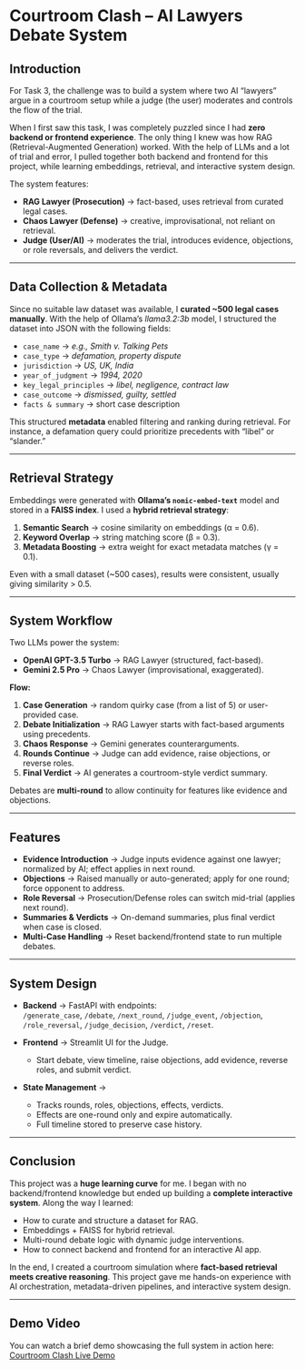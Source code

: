 # Courtroom Clash – AI Lawyers Debate System

## Introduction
For Task 3, the challenge was to build a system where two AI “lawyers” argue in a courtroom setup while a judge (the user) moderates and controls the flow of the trial.  

When I first saw this task, I was completely puzzled since I had **zero backend or frontend experience**. The only thing I knew was how RAG (Retrieval-Augmented Generation) worked. With the help of LLMs and a lot of trial and error, I pulled together both backend and frontend for this project, while learning embeddings, retrieval, and interactive system design.

The system features:
- **RAG Lawyer (Prosecution)** → fact-based, uses retrieval from curated legal cases.  
- **Chaos Lawyer (Defense)** → creative, improvisational, not reliant on retrieval.  
- **Judge (User/AI)** → moderates the trial, introduces evidence, objections, or role reversals, and delivers the verdict.  

---

## Data Collection & Metadata
Since no suitable law dataset was available, I **curated ~500 legal cases manually**. With the help of Ollama’s *llama3.2:3b* model, I structured the dataset into JSON with the following fields:

- `case_name` → *e.g., Smith v. Talking Pets*  
- `case_type` → *defamation, property dispute*  
- `jurisdiction` → *US, UK, India*  
- `year_of_judgment` → *1994, 2020*  
- `key_legal_principles` → *libel, negligence, contract law*  
- `case_outcome` → *dismissed, guilty, settled*  
- `facts & summary` → short case description  

This structured **metadata** enabled filtering and ranking during retrieval. For instance, a defamation query could prioritize precedents with “libel” or “slander.”

---

## Retrieval Strategy
Embeddings were generated with **Ollama’s `nomic-embed-text`** model and stored in a **FAISS index**. I used a **hybrid retrieval strategy**:

1. **Semantic Search** → cosine similarity on embeddings (α = 0.6).  
2. **Keyword Overlap** → string matching score (β = 0.3).  
3. **Metadata Boosting** → extra weight for exact metadata matches (γ = 0.1).  

Even with a small dataset (~500 cases), results were consistent, usually giving similarity > 0.5.

---

## System Workflow
Two LLMs power the system:  
- **OpenAI GPT-3.5 Turbo** → RAG Lawyer (structured, fact-based).  
- **Gemini 2.5 Pro** → Chaos Lawyer (improvisational, exaggerated).  

**Flow:**
1. **Case Generation** → random quirky case (from a list of 5) or user-provided case.  
2. **Debate Initialization** → RAG Lawyer starts with fact-based arguments using precedents.  
3. **Chaos Response** → Gemini generates counterarguments.  
4. **Rounds Continue** → Judge can add evidence, raise objections, or reverse roles.  
5. **Final Verdict** → AI generates a courtroom-style verdict summary.  

Debates are **multi-round** to allow continuity for features like evidence and objections.

---

## Features
- **Evidence Introduction** → Judge inputs evidence against one lawyer; normalized by AI; effect applies in next round.  
- **Objections** → Raised manually or auto-generated; apply for one round; force opponent to address.  
- **Role Reversal** → Prosecution/Defense roles can switch mid-trial (applies next round).  
- **Summaries & Verdicts** → On-demand summaries, plus final verdict when case is closed.  
- **Multi-Case Handling** → Reset backend/frontend state to run multiple debates.  

---

## System Design
- **Backend** → FastAPI with endpoints:  
  `/generate_case`, `/debate`, `/next_round`, `/judge_event`, `/objection`, `/role_reversal`, `/judge_decision`, `/verdict`, `/reset`.  

- **Frontend** → Streamlit UI for the Judge.  
  - Start debate, view timeline, raise objections, add evidence, reverse roles, and submit verdict.  

- **State Management** →  
  - Tracks rounds, roles, objections, effects, verdicts.  
  - Effects are one-round only and expire automatically.  
  - Full timeline stored to preserve case history.  

---

## Conclusion
This project was a **huge learning curve** for me. I began with no backend/frontend knowledge but ended up building a **complete interactive system**. Along the way I learned:  

- How to curate and structure a dataset for RAG.  
- Embeddings + FAISS for hybrid retrieval.  
- Multi-round debate logic with dynamic judge interventions.  
- How to connect backend and frontend for an interactive AI app.  

In the end, I created a courtroom simulation where **fact-based retrieval meets creative reasoning**. This project gave me hands-on experience with AI orchestration, metadata-driven pipelines, and interactive system design.  

---
## Demo Video  
You can watch a brief demo showcasing the full system in action here:  
[Courtroom Clash Live Demo](https://drive.google.com/file/d/1ty_I-qDcKkN0ZhBFSEUwlzGzSI64yxze/view?usp=sharing)
